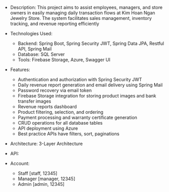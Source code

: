 - Description: This project aims to assist employees, managers, and store owners in easily managing daily transaction flows at Kim Hoan Ngan Jewelry Store. The system facilitates sales management, inventory tracking, and revenue reporting efficiently

- Technologies Used:
  + Backend: Spring Boot, Spring Security JWT, Spring Data JPA, Restful API, Spring Mail
  + Database: SQL Server
  + Tools: Firebase Storage, Azure, Swagger UI
 
- Features:
  + Authentication and authorization with Spring Security JWT
  + Daily revenue report generation and email delivery using Spring Mail
  + Password recovery via email token
  + Firebase Storage integration for storing product images and bank transfer images
  + Revenue reports dashboard
  + Product filtering, selection, and ordering
  + Payment processing and warranty certificate generation
  + CRUD operations for all database tables
  + API deployment using Azure
  + Best practice APIs have filters, sort, paginations
    
- Architecture: 3-Layer Architecture

- API: 
  
- Account:
  + Staff [staff, 12345]
  + Manager [manager, 12345]
  + Admin [admin, 12345]
